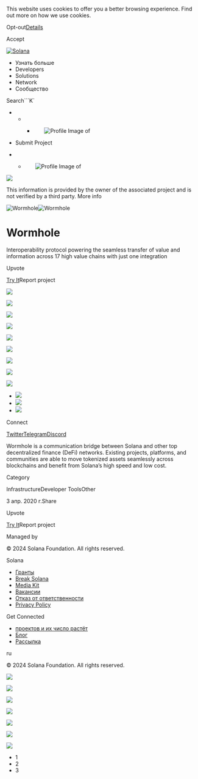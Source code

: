 This website uses cookies to offer you a better browsing experience. Find out
more on how we use cookies.

Opt-out[Details](/ru/privacy-policy#collection-of-information)

Accept

[![Solana](/_next/static/media/logotype.e4df684f.svg)](/ru)

  * Узнать больше
  * Developers
  * Solutions
  * Network
  * Сообщество

Search```K`

  *   *   * ![](data:image/svg+xml,%3csvg%20xmlns=%27http://www.w3.org/2000/svg%27%20version=%271.1%27%20width=%2728%27%20height=%2728%27/%3e)![Profile Image of ](/_next/static/media/ecosystem_user.7ebb52fa.svg)

  * Submit Project
  *   * ![](data:image/svg+xml,%3csvg%20xmlns=%27http://www.w3.org/2000/svg%27%20version=%271.1%27%20width=%2728%27%20height=%2728%27/%3e)![Profile Image of ](/_next/static/media/ecosystem_user.7ebb52fa.svg)

![](/_next/image?url=%2F_next%2Fstatic%2Fmedia%2Fhero.631479cd.png&w=3840&q=75)

This information is provided by the owner of the associated project and is not
verified by a third party. More info

![Wormhole](/_next/image?url=%2Fapi%2Fprojectimg%2Fckwgwip3w40063eysxbk0kx2lc%3Ftype%3DLOGO&w=3840&q=75)![Wormhole](/_next/image?url=%2Fapi%2Fprojectimg%2Fckwgwip3w40063eysxbk0kx2lc%3Ftype%3DLOGO&w=3840&q=75)

# Wormhole

Interoperability protocol powering the seamless transfer of value and
information across 17 high value chains with just one integration

Upvote

[Try It](https://wormholenetwork.com/)Report project

![](/api/projectimg/ckwgwip3w40063eysxbk0kx2lc?type=IMG&number=0)

![](/api/projectimg/ckwgwip3w40063eysxbk0kx2lc?type=IMG&number=1)

![](/api/projectimg/ckwgwip3w40063eysxbk0kx2lc?type=IMG&number=2)

![](/api/projectimg/ckwgwip3w40063eysxbk0kx2lc?type=IMG&number=0)

![](/api/projectimg/ckwgwip3w40063eysxbk0kx2lc?type=IMG&number=1)

![](/api/projectimg/ckwgwip3w40063eysxbk0kx2lc?type=IMG&number=2)

![](/api/projectimg/ckwgwip3w40063eysxbk0kx2lc?type=IMG&number=0)

![](/api/projectimg/ckwgwip3w40063eysxbk0kx2lc?type=IMG&number=1)

![](/api/projectimg/ckwgwip3w40063eysxbk0kx2lc?type=IMG&number=2)

  * ![](/_next/image?url=%2Fapi%2Fprojectimg%2Fckwgwip3w40063eysxbk0kx2lc%3Ftype%3DIMG%26number%3D0&w=3840&q=75)
  * ![](/_next/image?url=%2Fapi%2Fprojectimg%2Fckwgwip3w40063eysxbk0kx2lc%3Ftype%3DIMG%26number%3D1&w=3840&q=75)
  * ![](/_next/image?url=%2Fapi%2Fprojectimg%2Fckwgwip3w40063eysxbk0kx2lc%3Ftype%3DIMG%26number%3D2&w=3840&q=75)

Connect

[Twitter](https://twitter.com/wormholecrypto)[Telegram](https://t.me/wormholecrypto)[Discord](https://discord.com/invite/TsjcDtTPVp)

Wormhole is a communication bridge between Solana and other top decentralized
finance (DeFi) networks. Existing projects, platforms, and communities are
able to move tokenized assets seamlessly across blockchains and benefit from
Solana’s high speed and low cost.

Category

InfrastructureDeveloper ToolsOther

3 апр. 2020 г.Share

Upvote

[Try It](https://wormholenetwork.com/)Report project

Managed by

[](/ru)

[](/youtube)[](/twitter)[](/discord)[](/reddit)[](/github)[](/telegram)

© 2024 Solana Foundation. All rights reserved.

Solana

  * [Гранты](https://solana.org/grants)
  * [Break Solana](https://break.solana.com/)
  * [Media Kit](/ru/branding)
  * [Вакансии](https://jobs.solana.com/)
  * [Отказ от ответственности](/ru/tos)
  * [Privacy Policy](/ru/privacy-policy)

Get Connected

  * [проектов и их число растёт](/ru/ecosystem)
  * [Блог](/ru/news)
  * [Рассылка](/ru/newsletter)

ru

© 2024 Solana Foundation. All rights reserved.

![](/api/projectimg/ckwgwip3w40063eysxbk0kx2lc?type=IMG&number=2)

![](/api/projectimg/ckwgwip3w40063eysxbk0kx2lc?type=IMG&number=0)

![](/api/projectimg/ckwgwip3w40063eysxbk0kx2lc?type=IMG&number=1)

![](/api/projectimg/ckwgwip3w40063eysxbk0kx2lc?type=IMG&number=2)

![](/api/projectimg/ckwgwip3w40063eysxbk0kx2lc?type=IMG&number=0)

![](/api/projectimg/ckwgwip3w40063eysxbk0kx2lc?type=IMG&number=1)

![](/api/projectimg/ckwgwip3w40063eysxbk0kx2lc?type=IMG&number=2)

  * 1
  * 2
  * 3

